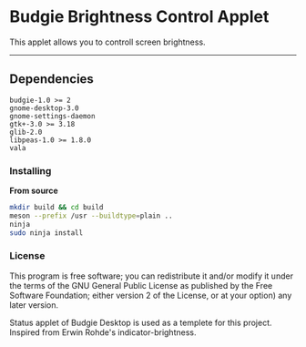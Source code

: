 # Budgie Brightness Control Applet
This applet allows you to controll screen brightness.

---

## Dependencies
```
budgie-1.0 >= 2
gnome-desktop-3.0
gnome-settings-daemon
gtk+-3.0 >= 3.18
glib-2.0
libpeas-1.0 >= 1.8.0
vala
```

### Installing

**From source**  
```bash
mkdir build && cd build
meson --prefix /usr --buildtype=plain ..
ninja
sudo ninja install
```

### License
This program is free software; you can redistribute it and/or modify it under the terms of the GNU General Public License as published by the Free Software Foundation; either version 2 of the License, or at your option) any later version.

Status applet of Budgie Desktop is used as a templete for this project. Inspired from Erwin Rohde's indicator-brightness.
